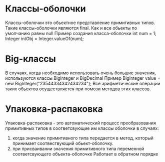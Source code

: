 # Классы-оболочки

Классы-оболочки это обьектное представление примитивных типов.
Такие классы-оболочки являются final. Как и все обьекты по умолчанию равны null
Пример создания класса-оболочки
int num = 1;
Integer intObj = Integer.valueOf(num);

# Big-классы
В случаях, когда необходимо использовать очень большие значения, используются классы BigInteger и BigDecimal
Пример BigInteger value = new BigInteger("23544334342434234");
Все арифметические операции таких обьектов осуществляется при помози методов этих классов.

# Упаковка-распаковка
Упаковка-распаковка - это автоматический процесс преобразования примитивных типов в соответсвующие им классы оболочки в случаях:
1) когда значение примитивного типа передается в метод, который принимает соотвествующий обьект-оболочку.
2) при присваивании значения примитивного типа переменной соответсвующего объекта-оболочке
Работает в обратном порядке
